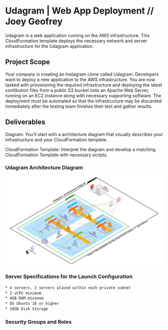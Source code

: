 # Udagram | Web App Deployment // Joey Geofrey

Udagram is a web application running on the AWS infrastructure. This CloudFormation template deploys the necessary network and server infrastructure for the Udagram application.

## Project Scope

Your company is creating an Instagram clone called Udagram. Developers want to deploy a new application to the AWS infrastructure. You are now tasked with provisioning the required infrastructure and deploying the latest contibution files from a public S3 bucket onto an Apache Web Server, running on an EC2 instance along with necessary supporting software. The deployment must be automated so that the infrastructure may be discarded immediately after the testing team finishes their test and gather results.

## Deliverables

Diagram: You'll start with a architecture diagram that visually describes your infrastructure and your CloudFormation template.

CloudFormation Template: Interpret the diagram and develop a matching CloudFormation Template with necessary scripts.

### Udagram Architecture Diagram

<img src="/udagram-infra-diagram.png">

### Server Specifications for the Launch Configuration

```sh
* 4 servers, 2 servers placed within each private subnet 
* 2 vCPU minimum
* 4GB RAM minimum
* OS Ubuntu 18 or higher
* 10GB Disk Storage
```

### Security Groups and Roles

